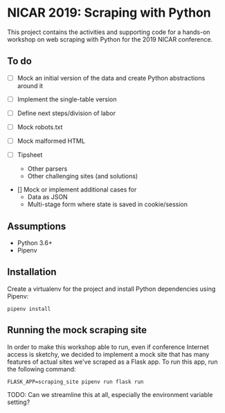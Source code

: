# NICAR 2019: Scraping with Python

This project contains the activities and supporting code for a hands-on workshop on web scraping with Python for the 2019 NICAR conference.

## To do

* [ ] Mock an initial version of the data and create Python abstractions around it
* [ ] Implement the single-table version
* [ ] Define next steps/division of labor

* [ ] Mock robots.txt
* [ ] Mock malformed HTML
* [ ] Tipsheet
  - Other parsers
  - Other challenging sites (and solutions)
* [] Mock or implement additional cases for
  - Data as JSON
  - Multi-stage form where state is saved in cookie/session

## Assumptions

- Python 3.6+
- Pipenv

## Installation

Create a virtualenv for the project and install Python dependencies using Pipenv:

```
pipenv install
```

## Running the mock scraping site

In order to make this workshop able to run, even if conference Internet access is sketchy, we decided to implement a mock site that has many features of actual sites we've scraped as a Flask app. To run this app, run the following command:

```
FLASK_APP=scraping_site pipenv run flask run
```

TODO: Can we streamline this at all, especially the environment variable setting?
